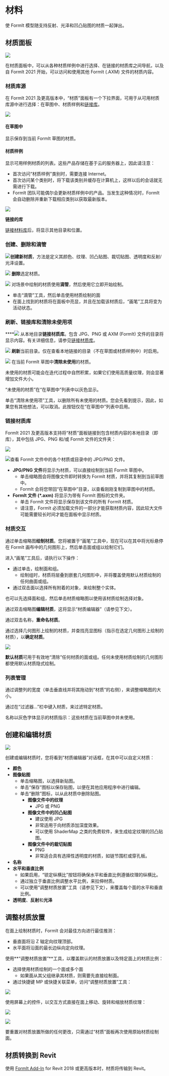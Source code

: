 # 材料

使 FormIt 模型随支持反射、光泽和凹凸贴图的材质一起弹出。

## 材质面板

![](<../.gitbook/assets/materials-sample-category (2).png>)

在材质面板中，可以从各种材质样例中进行选择、在链接的材质库之间导航，以及自 FormIt 2021 开始，可以访问和使用其他 FormIt (.AXM) 文件的材质内容。

### 材质库源

在 FormIt 2021 及更高版本中，“材质”面板有一个下拉界面，可用于从可用材质库源中进行选择：在草图中、材质样例和[链接库](https://windows.help.formit.autodesk.com/tool-library/materials#linking-material-libraries)。

![](<../.gitbook/assets/materials-directory-picker (1).png>)

#### 在草图中

显示保存到当前 FormIt 草图的材质。

#### 材质样例

显示可用样例材质的列表。这些产品存储在基于云的服务器上，因此请注意：

* 首次访问“材质样例”类别时，需要连接 Internet。
* 首次访问某个类别时，将下载该类别并缓存在计算机上，这样以后的会话就无需进行下载。
* FormIt 团队可能偶尔会更新材质样例中的产品。当发生这种情况时，FormIt 会自动删除并重新下载相应类别以获取最新版本。

![](../.gitbook/assets/materials-samples\_original.png)

**链接的库**

[链接材料库](https://windows.help.formit.autodesk.com/tool-library/materials#linking-material-libraries)后，将显示其他目录和位置。

### 创建、删除和滴管

![](../.gitbook/assets/materials\_add.PNG)**创建新材质**，方法是定义其颜色、纹理、凹凸贴图、裁切贴图、透明度和反射/光泽设置。

![](<../.gitbook/assets/materials\_delete (1) (1).PNG>) **删除**选定材质。

![](../.gitbook/assets/materials\_eyedropper.PNG) 对场景中绘制的材质使用**滴管**，然后使用它立即开始绘制。

* 单击“滴管”工具，然后单击使用材质绘制的面
* 在面上找到的材质将在面板中亮显，并且在加载该材质后，“画笔”工具将变为活动状态。

### 刷新、链接库和清除未使用项

\*\*\*\*![](../.gitbook/assets/materials-link.png) 从本地目录**链接材质库**。包含 JPG、PNG 或 AXM (FormIt) 文件的目录将显示内容。有关详细信息，请参见[链接材质库](https://windows.help.formit.autodesk.com/tool-library/materials#linking-material-libraries)。

![](../.gitbook/assets/materials-refresh.png) **刷新**当前目录。仅在查看本地链接的目录（不在草图或材质样例中）时启用。

![](../.gitbook/assets/materials-purge.png) 在当前 FormIt 草图中**清除未使用**的材质。

未使用的材质可能会在迭代过程中自然积累，如果它们使用高质量纹理，则会显著增加文件大小。

“未使用的材质”在“在草图中”列表中以灰色显示。

单击“清除未使用项”工具，以删除所有未使用的材质。您会先看到提示，因此，如果您有其他想法，可以取消。此按钮仅在“在草图中”列表中启用。

### 链接材质库

FormIt 2021 及更高版本支持将“材质”面板链接到包含材质内容的本地目录（即库），其中包括 JPG、PNG 和/或 FormIt 文件的文件夹：

![](../.gitbook/assets/materials-axms.png)

![查看 FormIt 文件中的各个材质或目录中的 JPG/PNG 文件。](../.gitbook/assets/materials-axm-content.png)

* **JPG/PNG 文件**将显示为材质，可以直接绘制到当前 FormIt 草图中。
   * 单击缩略图会将图像文件即时转换为 FormIt 材质，并将其复制到当前草图中。
   * FormIt 会将您带回“在草图中”目录，以查看刚刚复制到草图中的材质。
* **FormIt 文件 (\*.axm)** 将显示为带有 FormIt 图标的文件夹。
   * 单击 FormIt 文件将显示保存到该文件的所有 FormIt 材质。
   * 请注意，FormIt 必须加载文件的一部分才能获取材质内容，因此较大文件可能需要较长时间才能在面板中显示材质。

### 材质交互

通过单击缩略图**绘制材质**。您将被置于“画笔”工具中，现在可以在其中将光标悬停在 FormIt 画布中的几何图形上，然后单击面或组以绘制它们。

进入“画笔”工具后，请执行以下操作：

* 通过单击，绘制面和组。
   * 绘制组时，材质将层叠到嵌套几何图形中，并将覆盖使用默认材质绘制的任何曲面或组。
* 通过双击面以选择所有附着的对象，来绘制整个实体。

也可以先选择面和组，然后单击材质缩略图以使用该材质绘制选择对象。

通过双击缩略图**编辑材质**，这将显示“材质编辑器”（请参见下文）。

通过双击名称，**重命名材质**。

通过选择几何图形上绘制的材质，并查找亮显图标（指示在选定几何图形上绘制的材质），以**确定材质**。

![](../.gitbook/assets/material\_selected.png)

**默认材质**可用于有效地“清除”任何材质的面或组。任何未使用材质绘制的几何图形都使用默认材质隐式绘制。

### 列表管理

通过调整列的宽度（单击垂直线并将其拖动到“材质”的右侧），来调整缩略图的大小。

通过在“过滤器...”栏中键入材质，来过滤特定材质。

名称以灰色字体显示的材质指示：这些材质在当前草图中并未使用。

## 创建和编辑材质

![](<../.gitbook/assets/materials-editor (1).png>)

创建或编辑材质时，您将看到“材质编辑器”对话框，在其中可以自定义材质：

* **颜色**
* **图像贴图**
   * 单击缩略图，以选择新贴图。
   * 单击“保存”图标以保存贴图，以便在其他应用程序中进行编辑。
   * 单击“删除”图标，以从此材质中删除贴图。
      * **图像文件中的纹理**
         * JPG 或 PNG
      * **图像文件中的凹凸贴图**
         * 建议使用 JPG
         * 非常适用于向材质添加深度效果。
         * 可以使用 ShaderMap 之类的免费软件，来生成给定纹理的凹凸贴图。
      * **图像文件中的裁切贴图**
         * PNG
         * 非常适合具有选择性透明度的材质，如链节围栏或穿孔板。
* **名称**
* **水平和垂直比例**
   * 如果启用，“锁定纵横比”按钮将确保水平和垂直比例遵循纹理的纵横比。
   * 通过独立于垂直比例调整水平比例，来拉伸材质。
   * 可以使用“调整材质放置”工具（请参见下文），来覆盖每个面的水平和垂直比例。
* **透明度**、**反射**和**光泽**

## 调整材质放置

在面上绘制材质时，FormIt 会对最佳方向进行最佳推测：

* 垂直面将沿 Z 轴定向纹理顶部。
* 水平面将沿面的最长边纵向定向纹理。

使用**“调整材质放置”**工具，以覆盖默认的材质放置以及特定面上的材质比例：

* 选择使用材质绘制的一个面或多个面
   * 如果面从其父组继承其材质，则需要先直接绘制面。
* 通过快捷键 MP 或快捷关联菜单，访问“调整材质放置”工具：

![](../.gitbook/assets/adjust-material-placement.PNG)

使用屏幕上的控件，以交互方式直接在面上移动、旋转和缩放材质纹理：

![](../.gitbook/assets/materialplacement.gif)

![](../.gitbook/assets/adjust-material-placement.gif)

要重置对材质放置所做的任何更改，只需通过“材质”面板再次使用原始材质绘制面。

## 材质转换到 Revit

使用 [FormIt Add-In](https://formit.autodesk.com/page/formit-revit) for Revit 2018 或更高版本时，材质将传输到 Revit。
